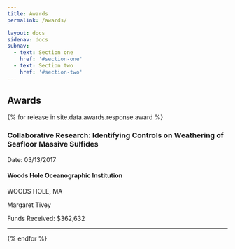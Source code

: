 ```yaml
---
title: Awards
permalink: /awards/

layout: docs
sidenav: docs
subnav:
  - text: Section one
    href: '#section-one'
  - text: Section two
    href: '#section-two'
---
```





<h2>Awards</h2>
{% for release in site.data.awards.response.award %}
<h3><!--{{release.title}}-->Collaborative Research: Identifying Controls on Weathering of Seafloor Massive Sulfides</h3>
<p>Date: <!--{{release.date}}-->03/13/2017</p>
<h4><!--{{release.awardeeName}}-->Woods Hole Oceanographic Institution</h4>
<p><!--{{release.awardeeCity}}--> WOODS HOLE, <!--{{release.awardeeStateCode}}-->MA</p>
<p><!--{{release.piFirstName}}-->Margaret <!--{{release.piFirstName}}-->Tivey</p>
<p>Funds Received: $362,632 <!--{{release.fundsObligatedAmt}}--></p>
<hr>
{% endfor %}
